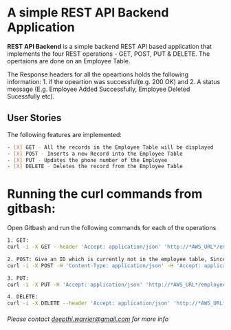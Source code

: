 # A simple REST API Backend Application

**REST API Backend** is a simple backend REST API based application that implements the four REST operations - GET, POST, PUT & DELETE. The opertaions are done on an Employee Table.

The Response headers for all the opeartions holds the following information:
	1. if the opeartion was successful(e.g. 200 OK) and
	2. A status message (E.g. Employee Added Successfully, Employee Deleted Sucessfully etc).

## User Stories

The following features are implemented:
```sh
- [X] GET - All the records in the Employee Table will be displayed
- [X] POST - Inserts a new Record into the Employee Table
- [X] PUT - Updates the phone number of the Employee
- [X] DELETE - Deletes the record from the Employee Table
```

Running the curl commands from gitbash:
=======================================
Open Gitbash and run the following commands for each of the operations
```sh
1. GET:
curl -i -X GET --header 'Accept: application/json' 'http://*AWS_URL*/employeedetails'

2. POST: Give an ID which is currently not in the employee table, Since Id is the Primary Key
curl -i -X POST -H 'Content-Type: application/json' -H 'Accept: application/json' 'http://*AWS_URL*/employee' -d '{"Id": 6, "firstName": "test6", "lastName": "test6", "phoneNumber": "test6", "emailId": "test6@gmail.com", "age": 6}'

3. PUT:
curl -i -X PUT -H 'Accept: application/json' 'http://*AWS_URL*/employee/6/123456' -d '{"Id": 6, "phoneNumber": "123456"}'

4. DELETE:
curl -i -X DELETE --header 'Accept: application/json' 'http://*AWS_URL*/employee/delete/6'
```

###### *Please contact deepthi.warrier@gmail.com for more info*
